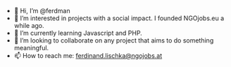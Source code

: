- 👋 Hi, I’m @ferdman
- 👀 I’m interested in projects with a social impact. I founded NGOjobs.eu a while ago.
- 🌱 I’m currently learning Javascript and PHP.
- 💞️ I’m looking to collaborate on any project that aims to do something meaningful.
- 📫 How to reach me: ferdinand.lischka@ngojobs.at

<!---
ferdman/ferdman is a ✨ special ✨ repository because its `README.md` (this file) appears on your GitHub profile.
You can click the Preview link to take a look at your changes.
--->
